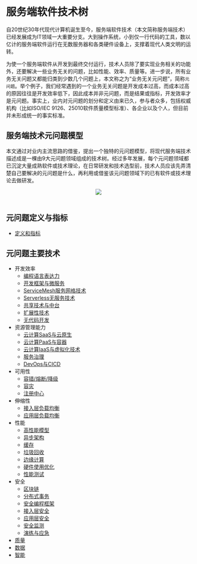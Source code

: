 # 服务端软件技术树

自20世纪30年代现代计算机诞生至今，服务端软件技术（本文简称服务端技术）已经发展成为IT领域一大重要分支。大到操作系统，小到仅一行代码的工具，数以亿计的服务端软件运行在无数服务器和各类硬件设备上，支撑着现代人类文明的运转。

为使一个服务端软件从开发到最终交付运行，技术人员除了要实现业务相关的功能外，还要解决一些业务无关的问题，比如性能、效率、质量等。进一步说，所有业务无关问题又都能归类到少数几个问题上，本文称之为“业务无关元问题”，简称`元问题`。举个例子，我们经常遇到的一个业务无关问题是开发成本过高，而成本过高的原因往往是开发效率低下，因此成本并非元问题，而是结果或指标，开发效率才是元问题。事实上，业内对元问题的划分和定义由来已久，参与者众多，包括权威机构（比如ISO/IEC 9126、25010软件质量模型标准）、各企业以及个人，但目前并未形成统一的事实标准。

## 服务端技术元问题模型

本文通过对业内主流思路的借鉴，提出一个独特的元问题模型，将现代服务端技术描述成是一棵由9大元问题领域组成的技术树。经过多年发展，每个元问题领域都已沉淀大量成熟软件或技术理论，在日常研发和技术选型前，技术人员应该先弄清楚自己要解决的元问题是什么，再利用或借鉴该元问题领域下的已有软件或技术理论去做研发。

<div align="center">
    <a href="https://github.com/star2478/server-tech-tree/blob/master/img/server-tech-tree-model.png"> <img src="https://github.com/star2478/server-tech-tree/blob/master/img/server-tech-tree-model.png"></a>
</div>
<br>

## 元问题定义与指标
* [定义和指标](https://github.com/star2478/server-tech-tree/blob/master/元问题定义和指标.md)

## 元问题主要技术
* 开发效率
    * [编程语言表达力](https://github.com/star2478/server-tech-tree/blob/master/元问题主要技术/开发效率/编程语言表达力.md)
    * [开发框架与微服务](https://github.com/star2478/server-tech-tree/blob/master/元问题主要技术/开发效率/开发框架与微服务.md)
    * [ServiceMesh服务网格技术](https://github.com/star2478/server-tech-tree/blob/master/元问题主要技术/开发效率/ServiceMesh服务网格技术.md)
    * [Serverless无服务技术](https://github.com/star2478/server-tech-tree/blob/master/元问题主要技术/开发效率/Serverless无服务技术.md)
    * [共享技术与中台](https://github.com/star2478/server-tech-tree/blob/master/元问题主要技术/开发效率/共享技术与中台.md)
    * [扩展性技术](https://github.com/star2478/server-tech-tree/blob/master/元问题主要技术/开发效率/扩展性技术.md)
    * [无代码开发](https://github.com/star2478/server-tech-tree/blob/master/元问题主要技术/开发效率/无代码开发.md)
* 资源管理能力
    * [云计算SaaS与云原生](https://github.com/star2478/server-tech-tree/blob/master/元问题主要技术/资源管理能力/云计算SaaS与云原生.md)
    * [云计算PaaS与容器](https://github.com/star2478/server-tech-tree/blob/master/元问题主要技术/资源管理能力/云计算PaaS与容器.md)
    * [云计算IaaS与虚拟化技术](https://github.com/star2478/server-tech-tree/blob/master/元问题主要技术/资源管理能力/云计算IaaS与虚拟化技术.md)
    * [服务治理](https://github.com/star2478/server-tech-tree/blob/master/元问题主要技术/资源管理能力/服务治理.md)
    * [DevOps与CICD](https://github.com/star2478/server-tech-tree/blob/master/元问题主要技术/资源管理能力/DevOps与CICD.md)
* 可用性
    * [容错/熔断/降级](https://github.com/star2478/server-tech-tree/blob/master/元问题主要技术/可用性/容错\/熔断\/降级.md)
    * [容灾](https://github.com/star2478/server-tech-tree/blob/master/元问题主要技术/可用性/容灾.md)
    * [注册中心](https://github.com/star2478/server-tech-tree/blob/master/元问题主要技术/可用性/注册中心.md)
* 伸缩性
    * [接入层负载均衡](https://github.com/star2478/server-tech-tree/blob/master/元问题主要技术/伸缩性/接入层负载均衡.md)
    * [应用层负载均衡](https://github.com/star2478/server-tech-tree/blob/master/元问题主要技术/伸缩性/应用层负载均衡.md)
* 性能
    * [高性能模型](https://github.com/star2478/server-tech-tree/blob/master/元问题主要技术/性能/高性能模型.md)
    * [异步架构](https://github.com/star2478/server-tech-tree/blob/master/元问题主要技术/性能/异步架构.md)
    * [缓存](https://github.com/star2478/server-tech-tree/blob/master/元问题主要技术/性能/缓存.md)
    * [垃圾回收](https://github.com/star2478/server-tech-tree/blob/master/元问题主要技术/性能/垃圾回收.md)
    * [边缘计算](https://github.com/star2478/server-tech-tree/blob/master/元问题主要技术/性能/边缘计算.md)
    * [硬件使用优化](https://github.com/star2478/server-tech-tree/blob/master/元问题主要技术/性能/硬件使用优化.md)
    * [性能测试](https://github.com/star2478/server-tech-tree/blob/master/元问题主要技术/性能/性能测试.md)
* 安全
    * [区块链](https://github.com/star2478/server-tech-tree/blob/master/元问题主要技术/安全/区块链.md)
    * [分布式事务](https://github.com/star2478/server-tech-tree/blob/master/元问题主要技术/安全/分布式事务.md)
    * [安全编程框架](https://github.com/star2478/server-tech-tree/blob/master/元问题主要技术/安全/安全编程框架.md)
    * [接入层安全](https://github.com/star2478/server-tech-tree/blob/master/元问题主要技术/安全/接入层安全.md)
    * [应用层安全](https://github.com/star2478/server-tech-tree/blob/master/元问题主要技术/安全/应用层安全.md)
    * [安全监测](https://github.com/star2478/server-tech-tree/blob/master/元问题主要技术/安全/安全监测.md)
    * [演练与应急](https://github.com/star2478/server-tech-tree/blob/master/元问题主要技术/安全/演练与应急.md)
* [质量](https://github.com/star2478/server-tech-tree/blob/master/元问题主要技术/质量/质量.md)
* [数据](https://github.com/star2478/server-tech-tree/blob/master/元问题主要技术/数据/数据.md)
* [智能](https://github.com/star2478/server-tech-tree/blob/master/元问题主要技术/智能/智能.md)
